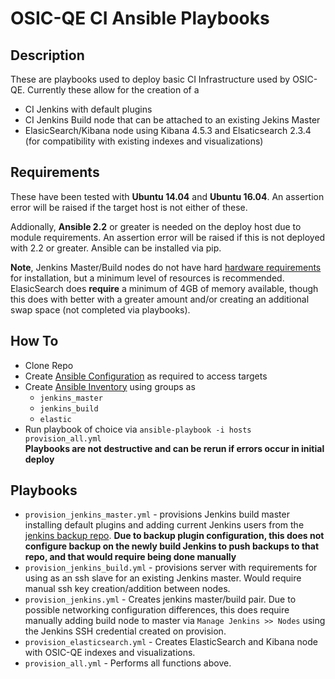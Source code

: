 # OSIC-QE CI Ansible Playbooks
## Description
These are playbooks used to deploy basic CI Infrastructure used by OSIC-QE. Currently these allow for the creation of a
* CI Jenkins with default plugins
* CI Jenkins Build node that can be attached to an existing Jekins Master
* ElasicSearch/Kibana node using Kibana 4.5.3 and Elsaticsearch 2.3.4 (for compatibility with existing indexes and visualizations)

## Requirements
These have been tested with **Ubuntu 14.04** and **Ubuntu 16.04**. An assertion error will be raised if the target host is not either of these.

Addionally, **Ansible 2.2** or greater is needed on the deploy host due to module requirements. An assertion error will be raised if this is not deployed with 2.2 or greater. Ansible can be installed via pip.

**Note**, Jenkins Master/Build nodes do not have hard [hardware requirements](https://wiki.jenkins-ci.org/display/JENKINS/Installing+Jenkins) for installation, but a minimum level of resources is recommended. ElasicSearch does **require** a minimum of 4GB of memory available, though this does with better with a greater amount and/or creating an additional swap space (not completed via playbooks).

## How To
* Clone Repo
* Create [Ansible Configuration](http://docs.ansible.com/ansible/intro_configuration.html) as required to access targets
* Create [Ansible Inventory](http://docs.ansible.com/ansible/intro_inventory.html) using groups as
  * `jenkins_master`
  * `jenkins_build`
  * `elastic`
* Run playbook of choice via `ansible-playbook -i hosts provision_all.yml`    
**Playbooks are not destructive and can be rerun if errors occur in initial deploy**

## Playbooks
* `provision_jenkins_master.yml` - provisions Jenkins build master installing default plugins and adding current Jenkins users from the [jenkins backup repo](https://github.com/osic/qa-zero-downtime-jenkins-configuration). **Due to backup plugin configuration, this does not configure backup on the newly build Jenkins to push backups to that repo, and that would require being done manually**
* `provision_jenkins_build.yml` - provisions server with requirements for using as an ssh slave for an existing Jenkins master. Would require manual ssh key creation/addition between nodes.
* `provision_jenkins.yml` - Creates jenkins master/build pair. Due to possible networking configuration differences, this does require manually adding build node to master via `Manage Jenkins >> Nodes` using the Jenkins SSH credential created on provision.
* `provision_elasticsearch.yml` - Creates ElasticSearch and Kibana node with OSIC-QE indexes and visualizations.
* `provision_all.yml` - Performs all functions above.

